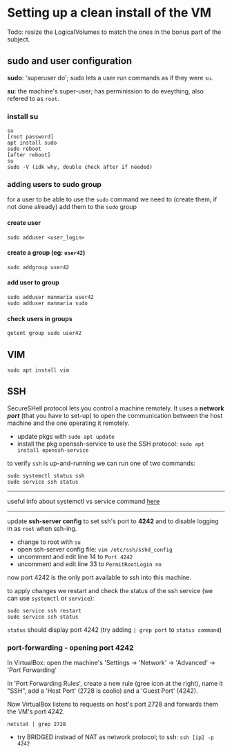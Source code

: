 # Setting up a clean install of the VM

Todo: resize the LogicalVolumes to match the ones in the bonus part of the subject.

## sudo and user configuration

**sudo**: 'superuser do'; sudo lets a user run commands as if they were `su`.

**su**: the machine's super-user; has perminission to do eveything, also refered to as `root`.

### install su

```
su
[root password]
apt install sudo
sudo reboot
[after reboot]
su
sudo -V (idk why, double check after if needed)
```

### adding users to sudo group

for a user to be able to use the `sudo` command we need to (create them, if not done already) add them to the `sudo` group

#### create user
```
sudo adduser <user_login>
```

#### create a group (eg: `user42`)
```
sudo addgroup user42
```

#### add user to group
```
sudo adduser manmaria user42
sudo adduser manmaria sudo
```
#### check users in groups
```
getent group sudo user42
```
## VIM

```
sudo apt install vim
```


## SSH

SecureSHell protocol lets you control a machine remotely. It uses a **network _port_** (that you have to set-up) to open the communication between the host machine and the one operating it remotely.

- update pkgs with `sudo apt update`
- install the pkg openssh-service to use the SSH protocol: `sudo apt install openssh-service`

to verify `ssh` is up-and-running we can run one of two commands:
```
sudo systemctl status ssh
sudo service ssh status
```
---

useful info about systemctl vs service command [here](https://askubuntu.com/questions/903354/difference-between-systemctl-and-service-commands)

---
update **ssh-server config** to set ssh's port to **4242** and to disable logging in as `root` when ssh-ing.

- change to root with `su`
- open ssh-server config file: `vim /etc/ssh/sshd_config`
- uncomment and edit line 14 to `Port 4242`
- uncomment and edit line 33 to `PermitRootLogin no`

now port 4242 is the only port available to ssh into this machine.

to apply changes we restart and check the status of the ssh service (we can use `systemctl` or `service`):
```
sudo service ssh restart
sudo service ssh status
```
`status` should display port 4242 (try adding `| grep port` to `status command`)

### port-forwarding - opening port 4242

In VirtualBox: open the machine's 'Settings -> 'Network' -> 'Advanced' -> 'Port Forwarding'

In 'Port Forwarding Rules', create a new rule (gree icon at the right), name it "SSH", add a 'Host Port' (2728 is coolio) and a 'Guest Port' (4242).

Now VirtualBox listens to requests on host's port 2728 and forwards them the VM's port 4242.

`netstat | grep 2728`

- try BRIDGED instead of NAT as network protocol; to ssh: `ssh [ip] -p 4242` 
